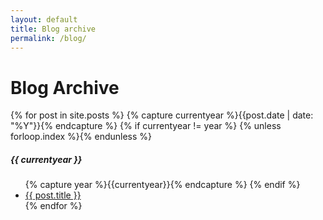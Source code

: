 ```yaml
---
layout: default
title: Blog archive
permalink: /blog/
---
```

<div class="page-content wc-container">
    <h1>Blog Archive</h1>
    {% for post in site.posts %}
        {% capture currentyear %}{{post.date | date: "%Y"}}{% endcapture %}
        {% if currentyear != year %}
            {% unless forloop.index %}</ul>{% endunless %}
            <h5>{{ currentyear }}</h5>
            <ul class="posts">
            {% capture year %}{{currentyear}}{% endcapture %}
        {% endif %}
        <li><a href="{{ post.url | prepend: site.baseurl }}">{{ post.title }}</a></li>
    {% endfor %}
    </ul>
</div>
